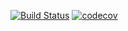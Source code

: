 [![Build Status](https://travis-ci.com/kmdrGroch/BigintCPP.svg?branch=master)](https://travis-ci.com/kmdrGroch/BigintCPP)
[![codecov](https://codecov.io/gh/kmdrGroch/BigintCPP/branch/master/graph/badge.svg)](https://codecov.io/gh/kmdrGroch/BigintCPP)
